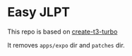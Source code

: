 # Easy JLPT

This repo is based on [create-t3-turbo](https://github.com/t3-oss/create-t3-turbo)

It removes `apps/expo` dir and `patches` dir.

